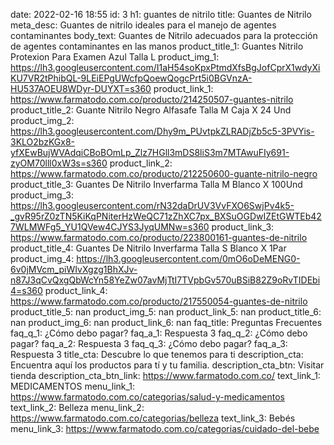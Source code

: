 date: 2022-02-16 18:55
id: 3
h1: guantes de nitrilo
title: Guantes de Nitrilo 
meta_desc: Guantes de nitrilo ideales para el manejo de agentes contaminantes
body_text: Guantes de Nitrilo adecuados para la protección de agentes contaminantes en las manos
product_title_1: Guantes Nitrilo Protexion Para Examen Azul Talla L
product_img_1: https://lh3.googleusercontent.com/I1aH54soKpxPtmdXfsBgJofCprX1wdyXiKU7VR2tPhibQL-9LEiEPgUWcfpQoewQogcPrt5i0BGVnzA-HU537AOEU8WDyr-DUYXT=s360
product_link_1: https://www.farmatodo.com.co/producto/214250507-guantes-nitrilo
product_title_2: Guante Nitrilo Negro Alfasafe Talla M Caja X 24 Und
product_img_2: https://lh3.googleusercontent.com/Dhy9m_PUvtpkZLRADjZb5c5-3PVYis-3KLO2bzKGx8-yfXEwBujWVAdqiCBoBOmLp_Zlz7HGll3mDS8liS3m7MTAwuFIy691-zyOM70lll0xW3s=s360
product_link_2: https://www.farmatodo.com.co/producto/212250600-guante-nitrilo-negro
product_title_3: Guantes De Nitrilo Inverfarma Talla M Blanco X 100Und
product_img_3: https://lh3.googleusercontent.com/rN32daDrUV3VvFXO6SwjPv4k5-_gvR95rZ0zTN5KiKqPNiterHzWeQC71zZhXC7px_BXSuOGDwIZEtGWTEb427WLMWFg5_YU1QVew4CJYS3JyqUMNw=s360
product_link_3: https://www.farmatodo.com.co/producto/223800161-guantes-de-nitrilo
product_title_4: Guantes De Nitrilo Inverfarma Talla S Blanco X 1Par
product_img_4: https://lh3.googleusercontent.com/0mO6oDeMENG0-6v0jMVcm_piWIvXgzg1BhXJv-n87J3qCvQxgQbWcYn58YeZw07avMjTtI7TVpbGv570uBSiB82Z9oRvTIDEbi4=s360
product_link_4: https://www.farmatodo.com.co/producto/217550054-guantes-de-nitrilo
product_title_5: nan
product_img_5: nan
product_link_5: nan
product_title_6: nan
product_img_6: nan
product_link_6: nan
faq_title: Preguntas Frecuentes
faq_q_1: ¿Cómo debo pagar?
faq_a_1: Respuesta 3
faq_q_2: ¿Cómo debo pagar?
faq_a_2: Respuesta 3
faq_q_3: ¿Cómo debo pagar?
faq_a_3: Respuesta 3
title_cta: Descubre lo que tenemos para ti
description_cta: Encuentra aquí los productos para tí y tu familia.
description_cta_btn: Visitar tienda
description_cta_btn_link: https://www.farmatodo.com.co/
text_link_1: MEDICAMENTOS
menu_link_1: https://www.farmatodo.com.co/categorias/salud-y-medicamentos
text_link_2: Belleza
menu_link_2: https://www.farmatodo.com.co/categorias/belleza
text_link_3: Bebés
menu_link_3: https://www.farmatodo.com.co/categorias/cuidado-del-bebe
